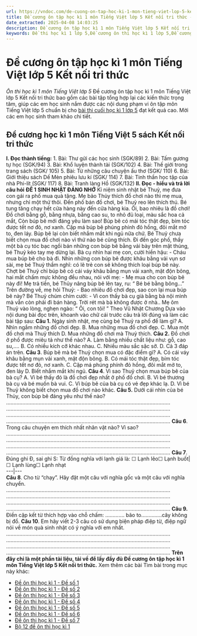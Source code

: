 ```yaml
---
url: https://vndoc.com/de-cuong-on-tap-hoc-ki-1-mon-tieng-viet-lop-5-ket-noi-tri-thuc-334701
title: Đề cương ôn tập học kì 1 môn Tiếng Việt lớp 5 Kết nối tri thức - Ôn thi học kì 1 môn Tiếng Việt lớp 5 - VnDoc.com
date_extracted: 2025-04-08 14:03:25
description: Đề cương ôn tập học kì 1 môn Tiếng Việt lớp 5 Kết nối tri thức là tài liệu cho các em tham khảo và ôn tập, giúp các em làm quen với các dạng bài tập, ôn thi cuối học kì 1 lớp 5 hiệu quả.
keywords: Đề thi học kì 1 lớp 5,Đề cương ôn thi học kì 1 lớp 5,Đề cương ôn tập học kì 1 lớp 5,Đề cương ôn thi học kì 1 môn Tiếng Việt 5 sách Kết nối tri thức,Đề cương ôn tập học kì 1 lớp 5 sách Kết nối tri thức,Đề cương ôn thi học kì 1 lớp 5 sách Kết nối tri thức,Đề cương học kì 1 lớp 5,Đề cương học kì 1 lớp 5 sách Kết nối tri thức,Đề cương ôn thi học kì 1 môn Tiếng Việt 5
---
```


# Đề cương ôn tập học kì 1 môn Tiếng Việt lớp 5 Kết nối tri thức
 _Ôn thi học kì 1 môn Tiếng Việt lớp 5_
Đề cương ôn tập học kì 1 môn Tiếng Việt lớp 5 Kết nối tri thức bao gồm các bài tập tổng hợp lại các kiến thức trọng tâm, giúp các em học sinh nắm được các nội dung phạm vi ôn tập môn Tiếng Việt lớp 5 chuẩn bị cho [bài thi cuối học kì 1 lớp 5](<https://vndoc.com/de-thi-hoc-ki-1-lop5>) đạt kết quả cao. Mời các em học sinh tham khảo chi tiết.
## Đề cương học kì 1 môn Tiếng Việt 5 sách Kết nối tri thức
**I. Đọc thành tiếng:**
1\. Bài: Thư gửi các học sinh \(SGK/89\)
2\. Bài: Tấm gương tự học \(SGK/94\)
3\. Bài: Khổ luyện thành tài \(SGK/102\)
4\. Bài: Thế giới trong trang  sách \(SGK/ 105\)
5\. Bài: Từ những câu chuyện ấu thơ \(SGK/ 110\)
6\. Bài: Giới thiệu sách Dế Mèn phiêu lưu kí \(SGK/ 114\)
7\. Bài: Tinh thần học tập của nhà Phi-lít \(SGK/ 117\)
8\. Bài: Tranh làng Hồ \(SGK/132\)
**II. Đọc - hiểu và trả lời câu hỏi**
**ĐỀ 1**
**SINH NHẬT ĐÁNG NHỚ**
Kỉ niệm sinh nhật bé Thuỷ, mẹ đưa con gái ra phố mua quà tặng. Mẹ bảo Thủy thích đồ chơi nào thì mẹ mua, nhưng chỉ một thứ thôi.
Đến phố bán đồ chơi, bé Thuỷ reo lên thích thú. Bé tung tăng chạy hết cửa hàng này đến cửa hàng kia. Ôi, bao nhiêu là đồ chơi\! Đồ chơi bằng gỗ, bằng nhựa, bằng cao su, to nhỏ đủ loại, màu sắc hoa cả mắt, Còn búp bê mới đáng yêu làm sao\! Búp bê có mái tóc thật đẹp, bím tóc được tết nơ đỏ, nơ xanh. Cặp má búp bê phúng phính đỏ hồng, đôi mắt mở to, đen láy. Búp bê lại còn biết nhắm mắt khi ngủ nữa chứ. Bé Thuỷ chưa biết chọn mua đồ chơi nào vì thứ nào bé cũng thích.
Đi đến góc phố, thấy một bà cụ tóc bạc ngồi bán những con búp bê bằng vải bày trên mặt thúng, bé Thuỷ kéo tay mẹ dừng lại. Bà cụ nhìn hai mẹ con, cười hiền hậu:
\- Cháu mua búp bê cho bà đi.
Nhìn những con búp bê được khâu bằng vải vụn sơ sài, mẹ bé Thuỷ thầm nghĩ: có lẽ trẻ con sẽ không thích loại búp bê này. Chợt bé Thuỷ chỉ búp bê có cái váy khâu bằng mụn vải xanh, mặt độn bông, hai mắt chấm mực không đều nhau, nói với mẹ:
\- Mẹ mua cho con búp bê này đi\!
Mẹ trả tiền, bé Thủy nâng búp bê lên tay, ru: “ Bé bé bằng bông…”
Trên đường về, mẹ hỏi Thuỷ:
\- Bao nhiêu đồ chơi đẹp, sao con lại mua búp bê này?
Bé Thuỷ chúm chím cười:
\- Vì con thấy bà cụ già bằng bà nội mình mà vẫn còn phải đi bán hàng. Trời rét mà bà không được ở nhà..
Mẹ ôm Thuỷ vào lòng, nghẹn ngào: “ Ôi, con tôi\! ”
Theo Vũ Nhật Chương
Dựa vào nội dung bài đọc trên, khoanh vào chữ cái trước câu trả lời đúng và làm các bài tập sau:
**Câu 1.** Ngày sinh nhật, mẹ cùng bé Thuỷ ra phố để làm gì?
A. Nhìn ngắm những đồ chơi đẹp.
B. Mua những mua đồ chơi đẹp.
C. Mua một đồ chơi mà Thuỷ thích
D. Mua những đồ chơi mà Thuỷ thích.
**Câu 2.** Đồ chơi ở phố được miêu tả như thế nào?
A. Làm bằng nhiều chất liệu như: gỗ, cao su,….
B. Có nhiều kích cỡ khác nhau.
C. Nhiều màu sắc sặc sỡ.
D. Cả 3 đáp án trên.
**Câu 3**. Búp bê mà bé Thuỷ chọn mua có đặc điểm gì?
A. Có cái váy khâu bằng mụn vải xanh, mặt độn bông.
B. Có mái tóc thật đẹp, bím tóc được tết nơ đỏ, nơ xanh.
C. Cặp má phúng phính đỏ hồng, đôi mắt mở to, đen láy
D. Biết nhắm mắt khi ngủ.
**Câu 4**. Vì sao Thuỷ chọn mua búp bê của bà cụ?
A. Vì bé thấy đó là đồ chơi đẹp nhất ở phố đồ chơi.
B. Vì bé thương bà cụ và bé muốn bà vui.
C. Vì búp bê của bà cụ có vẻ đẹp khác lạ.
D. Vì bé Thuỷ không biết chọn mua đồ chơi nào khác.
**Câu 5.** Dưới cái nhìn của bé Thủy, con búp bê đáng yêu như thế nào?
…………………………………………………………………………………………………
…………………………………………………………………………………………………
…………………………………………………………………………………………………
…………………………………………………………………………………………………
**Câu 6**. Trong câu chuyện em thích nhất nhân vật nào? Vì sao?
…………………………………………………………………………………………………
…………………………………………………………………………………………………
…………………………………………………………………………………………………
…………………………………………………………………………………………………
**Câu 7**. Đúng ghi Đ, sai ghi S:
Từ đồng nghĩa với lạnh giá là:
☐ Lạnh lẽo☐ Lạnh buốt| ☐ Lạnh lùng☐ Lạnh nhạt  
---|---  
**Câu 8**. Cho từ “chạy”. Hãy đặt một câu với nghĩa gốc và một câu với nghĩa chuyển.
…………………………………………………………………………………………………
…………………………………………………………………………………………………
…………………………………………………………………………………………………
…………………………………………………………………………………………………
**Câu 9.** Điền cặp kết từ thích hợp vào chỗ chấm:
…………. bão to…………..cây không bị đổ.
**Câu 10**. Em hãy viết 2-3 câu có sử dụng biện pháp điệp từ, điệp ngữ nói về món quà sinh nhật có ý nghĩa với em nhất.
…………………………………………………………………………………………………
…………………………………………………………………………………………………
…………………………………………………………………………………………………
…………………………………………………………………………………………………
**Trên đây chỉ là một phần tài liệu, tải về để lấy đầy đủ Đề cương ôn tập học kì 1 môn Tiếng Việt lớp 5 Kết nối tri thức.**
Xem thêm các bài Tìm bài trong mục này khác:
  * [Đề ôn thi học kì 1 - Đề số 1](</de-thi-hoc-ki-1-mon-tieng-viet-5-ket-noi-tri-thuc-de-so-1-333349>)
  * [Đề ôn thi học kì 1 - Đề số 2](</de-thi-hoc-ki-1-mon-tieng-viet-5-ket-noi-tri-thuc-de-so-2-333353>)
  * [Đề ôn thi học kì 1 - Đề số 3](</de-thi-hoc-ki-1-mon-tieng-viet-5-ket-noi-tri-thuc-de-so-3-333355>)
  * [Đề ôn thi học kì 1 - Đề số 4](</de-thi-hoc-ki-1-mon-tieng-viet-5-ket-noi-tri-thuc-de-so-4-333358>)
  * [Đề ôn thi học kì 1 - Đề số 5](</de-thi-hoc-ki-1-mon-tieng-viet-5-ket-noi-tri-thuc-de-so-5-333360>)
  * [Đề ôn thi học kì 1 - Đề số 6](</de-thi-hoc-ki-1-lop-5-mon-tieng-viet-nam-hoc-2019-2020-189139>)
  * [Đề ôn thi học kì 1 - Đề số 7](</de-on-thi-hoc-ki-1-tieng-viet-lop-5-ket-noi-tri-thuc-de-so-2-331746>)
  * [Bộ 12 đề ôn thi học kì 1](</bo-de-thi-hoc-ki-1-mon-tieng-viet-lop-5-nam-hoc-2018-2019-160162>)

